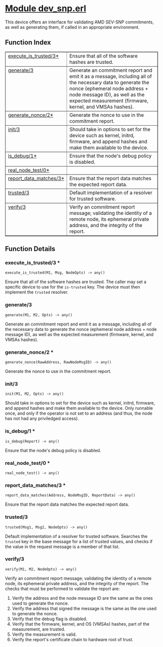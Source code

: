 # [Module dev_snp.erl](https://github.com/permaweb/HyperBEAM/blob/main/src/dev_snp.erl)




This device offers an interface for validating AMD SEV-SNP commitments,
as well as generating them, if called in an appropriate environment.

<a name="index"></a>

## Function Index ##


<table width="100%" border="1" cellspacing="0" cellpadding="2" summary="function index"><tr><td valign="top"><a href="#execute_is_trusted-3">execute_is_trusted/3*</a></td><td>Ensure that all of the software hashes are trusted.</td></tr><tr><td valign="top"><a href="#generate-3">generate/3</a></td><td>Generate an commitment report and emit it as a message, including all of
the necessary data to generate the nonce (ephemeral node address + node
message ID), as well as the expected measurement (firmware, kernel, and VMSAs
hashes).</td></tr><tr><td valign="top"><a href="#generate_nonce-2">generate_nonce/2*</a></td><td>Generate the nonce to use in the commitment report.</td></tr><tr><td valign="top"><a href="#init-3">init/3</a></td><td>Should take in options to set for the device such as kernel, initrd, firmware,
and append hashes and make them available to the device.</td></tr><tr><td valign="top"><a href="#is_debug-1">is_debug/1*</a></td><td>Ensure that the node's debug policy is disabled.</td></tr><tr><td valign="top"><a href="#real_node_test-0">real_node_test/0*</a></td><td></td></tr><tr><td valign="top"><a href="#report_data_matches-3">report_data_matches/3*</a></td><td>Ensure that the report data matches the expected report data.</td></tr><tr><td valign="top"><a href="#trusted-3">trusted/3</a></td><td>Default implementation of a resolver for trusted software.</td></tr><tr><td valign="top"><a href="#verify-3">verify/3</a></td><td>Verify an commitment report message; validating the identity of a
remote node, its ephemeral private address, and the integrity of the report.</td></tr></table>


<a name="functions"></a>

## Function Details ##

<a name="execute_is_trusted-3"></a>

### execute_is_trusted/3 * ###

`execute_is_trusted(M1, Msg, NodeOpts) -> any()`

Ensure that all of the software hashes are trusted. The caller may set
a specific device to use for the `is-trusted` key. The device must then
implement the `trusted` resolver.

<a name="generate-3"></a>

### generate/3 ###

`generate(M1, M2, Opts) -> any()`

Generate an commitment report and emit it as a message, including all of
the necessary data to generate the nonce (ephemeral node address + node
message ID), as well as the expected measurement (firmware, kernel, and VMSAs
hashes).

<a name="generate_nonce-2"></a>

### generate_nonce/2 * ###

`generate_nonce(RawAddress, RawNodeMsgID) -> any()`

Generate the nonce to use in the commitment report.

<a name="init-3"></a>

### init/3 ###

`init(M1, M2, Opts) -> any()`

Should take in options to set for the device such as kernel, initrd, firmware,
and append hashes and make them available to the device. Only runnable once,
and only if the operator is not set to an address (and thus, the node has not
had any priviledged access).

<a name="is_debug-1"></a>

### is_debug/1 * ###

`is_debug(Report) -> any()`

Ensure that the node's debug policy is disabled.

<a name="real_node_test-0"></a>

### real_node_test/0 * ###

`real_node_test() -> any()`

<a name="report_data_matches-3"></a>

### report_data_matches/3 * ###

`report_data_matches(Address, NodeMsgID, ReportData) -> any()`

Ensure that the report data matches the expected report data.

<a name="trusted-3"></a>

### trusted/3 ###

`trusted(Msg1, Msg2, NodeOpts) -> any()`

Default implementation of a resolver for trusted software. Searches the
`trusted` key in the base message for a list of trusted values, and checks
if the value in the request message is a member of that list.

<a name="verify-3"></a>

### verify/3 ###

`verify(M1, M2, NodeOpts) -> any()`

Verify an commitment report message; validating the identity of a
remote node, its ephemeral private address, and the integrity of the report.
The checks that must be performed to validate the report are:
1. Verify the address and the node message ID are the same as the ones
used to generate the nonce.
2. Verify the address that signed the message is the same as the one used
to generate the nonce.
3. Verify that the debug flag is disabled.
4. Verify that the firmware, kernel, and OS (VMSAs) hashes, part of the
measurement, are trusted.
5. Verify the measurement is valid.
6. Verify the report's certificate chain to hardware root of trust.

